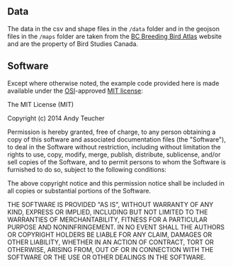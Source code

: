 ## Data

The data in the csv and shape files in the `/data` folder and in the geojson files in the 
`/maps` folder are taken from the [BC Breeding Bird Atlas](http://www.birdatlas.bc.ca) website
and are the property of Bird Studies Canada.

## Software

Except where otherwise noted, the example code provided here 
is made available under the [OSI](http://opensource.org)-approved
[MIT license](http://opensource.org/licenses/mit-license.html):

The MIT License (MIT)

Copyright (c) 2014 Andy Teucher

Permission is hereby granted, free of charge, to any person obtaining a copy
of this software and associated documentation files (the "Software"), to deal
in the Software without restriction, including without limitation the rights
to use, copy, modify, merge, publish, distribute, sublicense, and/or sell
copies of the Software, and to permit persons to whom the Software is
furnished to do so, subject to the following conditions:

The above copyright notice and this permission notice shall be included in all
copies or substantial portions of the Software.

THE SOFTWARE IS PROVIDED "AS IS", WITHOUT WARRANTY OF ANY KIND, EXPRESS OR
IMPLIED, INCLUDING BUT NOT LIMITED TO THE WARRANTIES OF MERCHANTABILITY,
FITNESS FOR A PARTICULAR PURPOSE AND NONINFRINGEMENT. IN NO EVENT SHALL THE
AUTHORS OR COPYRIGHT HOLDERS BE LIABLE FOR ANY CLAIM, DAMAGES OR OTHER
LIABILITY, WHETHER IN AN ACTION OF CONTRACT, TORT OR OTHERWISE, ARISING FROM,
OUT OF OR IN CONNECTION WITH THE SOFTWARE OR THE USE OR OTHER DEALINGS IN THE
SOFTWARE.

